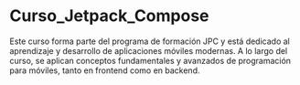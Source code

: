 # Curso_Jetpack_Compose
Este curso forma parte del programa de formación JPC y está dedicado al aprendizaje y desarrollo de aplicaciones móviles modernas. A lo largo del curso, se aplican conceptos fundamentales y avanzados de programación para móviles, tanto en frontend como en backend.
